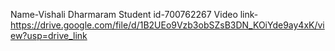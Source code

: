 Name-Vishali Dharmaram
Student id-700762267
Video link- https://drive.google.com/file/d/1B2UEo9Vzb3obSZsB3DN_KOiYde9ay4xK/view?usp=drive_link
